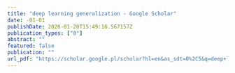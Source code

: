 ```yaml
---
title: "deep learning generalization - Google Scholar"
date: -01-01
publishDate: 2020-01-20T15:49:16.567157Z
publication_types: ["0"]
abstract: ""
featured: false
publication: ""
url_pdf: "https://scholar.google.pl/scholar?hl=en&as_sdt=0%2C5&q=deep+learning+generalization&btnG="
---
```


